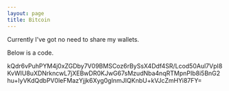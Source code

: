 ```yaml
---
layout: page
title: Bitcoin
---
```


Currently I've got no need to share my wallets. 

Below is a code.

kQdr6vPuhPYM4j0xZGDby7V09BMSCoz6rBySsX4Ddf4SR/Lcod50Aul7VpI8KvWIU8uXDNrkncwL7jXEBwDR0KJwG67sMzudNba4nqRTMpnPIb8i5BnG2hu+IyVKdQdbPV0leFMazYjjk6Xyg0gInmJIQKnbU+kVJcZmHYi87FY=